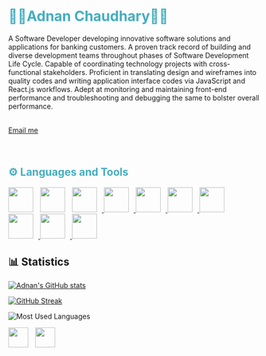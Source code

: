 <!-- First Section -->

<h1 style='color:#44AEBF'>👨‍💻Adnan Chaudhary👨‍💻</h1>

<p>
A Software Developer developing innovative software
solutions and applications for banking customers. A proven track record of building
and diverse development teams throughout phases of Software Development Life
Cycle. Capable of coordinating technology projects with cross-functional
stakeholders. Proficient in translating design and wireframes into quality codes and
writing application interface codes via JavaScript and React.js workflows. Adept at
monitoring and maintaining front-end performance and troubleshooting and
debugging the same to bolster overall performance.
</p>
<br>
<a href='mailto:adnanchaudhary99@gmail.com' >Email me</a>
<br>
<br>
<br>

<!-- Second Section -->

<h2 style='color:#44AEBF'>⚙ Languages and Tools</h2>

<a href='https://developer.mozilla.org/en-US/docs/Web/JavaScript' target='\_blank' rel='noreferrer'><img src='https://cdn.jsdelivr.net/gh/devicons/devicon/icons/javascript/javascript-plain.svg' height='50px' style='padding-right: 10px'/></a>
<a href='https://developer.mozilla.org/en-US/docs/Web/JavaScript' target='\_blank' rel='noreferrer'><img src='https://cdn.jsdelivr.net/gh/devicons/devicon/icons/javascript/javascript-plain.svg' height='50px' style='padding-right: 10px'/></a>
<a href='https://developer.mozilla.org/en-US/docs/Web/JavaScript' target='\_blank' rel='noreferrer'>
<img src='https://cdn.jsdelivr.net/gh/devicons/devicon/icons/javascript/javascript-plain.svg' height='50px' style='padding-right: 10px'/>
</a>
<a href='https://developer.mozilla.org/en-US/docs/Web/JavaScript' target='\_blank' rel='noreferrer'>
<img src='https://cdn.jsdelivr.net/gh/devicons/devicon/icons/javascript/javascript-plain.svg' height='50px' style='padding-right: 10px'/>
</a>
<a href='https://developer.mozilla.org/en-US/docs/Web/JavaScript' target='\_blank' rel='noreferrer'>
<img src='https://cdn.jsdelivr.net/gh/devicons/devicon/icons/javascript/javascript-plain.svg' height='50px' style='padding-right: 10px'/>
</a>
<a href='https://developer.mozilla.org/en-US/docs/Web/JavaScript' target='\_blank' rel='noreferrer'>
<img src='https://cdn.jsdelivr.net/gh/devicons/devicon/icons/javascript/javascript-plain.svg' height='50px' style='padding-right: 10px'/>
</a>
<a href='https://developer.mozilla.org/en-US/docs/Web/JavaScript' target='\_blank' rel='noreferrer'>
<img src='https://cdn.jsdelivr.net/gh/devicons/devicon/icons/javascript/javascript-plain.svg' height='50px' style='padding-right: 10px'/>
</a>
<a href='https://developer.mozilla.org/en-US/docs/Web/JavaScript' target='\_blank' rel='noreferrer'>
<img src='https://cdn.jsdelivr.net/gh/devicons/devicon/icons/javascript/javascript-plain.svg' height='50px' style='padding-right: 10px'/>
</a>
<a href='https://developer.mozilla.org/en-US/docs/Web/JavaScript' target='\_blank' rel='noreferrer'>
<img src='https://cdn.jsdelivr.net/gh/devicons/devicon/icons/javascript/javascript-plain.svg' height='50px' style='padding-right: 10px'/>
</a>
<a href='https://developer.mozilla.org/en-US/docs/Web/JavaScript' target='\_blank' rel='noreferrer'>
<img src='https://cdn.jsdelivr.net/gh/devicons/devicon/icons/javascript/javascript-plain.svg' height='50px' style='padding-right: 10px'/>
</a>

<!-- Third Section -->
<h2>📊 Statistics</h2>

<div class='stats' >

[![Adnan's GitHub stats](https://github-readme-stats.vercel.app/api?username=adnanprojects)](https://github.com/adnanprojects/github-readme-stats)

[![GitHub Streak](https://streak-stats.demolab.com/?user=adnanprojects&theme=default)](https://git.io/streak-stats)

![Most Used Languages](https://github-readme-stats.vercel.app/api/top-langs/?username=adnanprojects&theme=default)

</div>

<!-- Forth Section -->
<div    >

<a>
<img src='https://cdn.jsdelivr.net/npm/simple-icons@3.13.0/icons/youtube.svg' width='40px' style='margin: 0 10px 10px 0' />
</a>
<a href='mailto:adnanchaudhary99@gmail.com'>
<img src='https://cdn.jsdelivr.net/npm/simple-icons@3.13.0/icons/gmail.svg' width='40px' style='margin: 0 10px 10px 0' />
</a>

</div>
